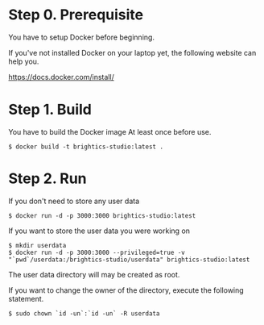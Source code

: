 # Step 0. Prerequisite

You have to setup Docker before beginning.

If you've not installed Docker on your laptop yet, the following website can help you.

https://docs.docker.com/install/

# Step 1. Build

You have to build the Docker image At least once before use.

```console
$ docker build -t brightics-studio:latest .
```


# Step 2. Run

If you don't need to store any user data

```console
$ docker run -d -p 3000:3000 brightics-studio:latest
```

If you want to store the user data you were working on

```console
$ mkdir userdata
$ docker run -d -p 3000:3000 --privileged=true -v "`pwd`/userdata:/brightics-studio/userdata" brightics-studio:latest
```

The user data directory will may be created as root.

If you want to change the owner of the directory, execute the following statement.

```console
$ sudo chown `id -un`:`id -un` -R userdata
```
